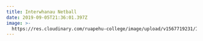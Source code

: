 ```yaml
---
title: Interwhanau Netball
date: 2019-09-05T21:36:01.397Z
image: >-
  https://res.cloudinary.com/ruapehu-college/image/upload/v1567719231/IMG-0156_cfhec9.jpg
---
```


